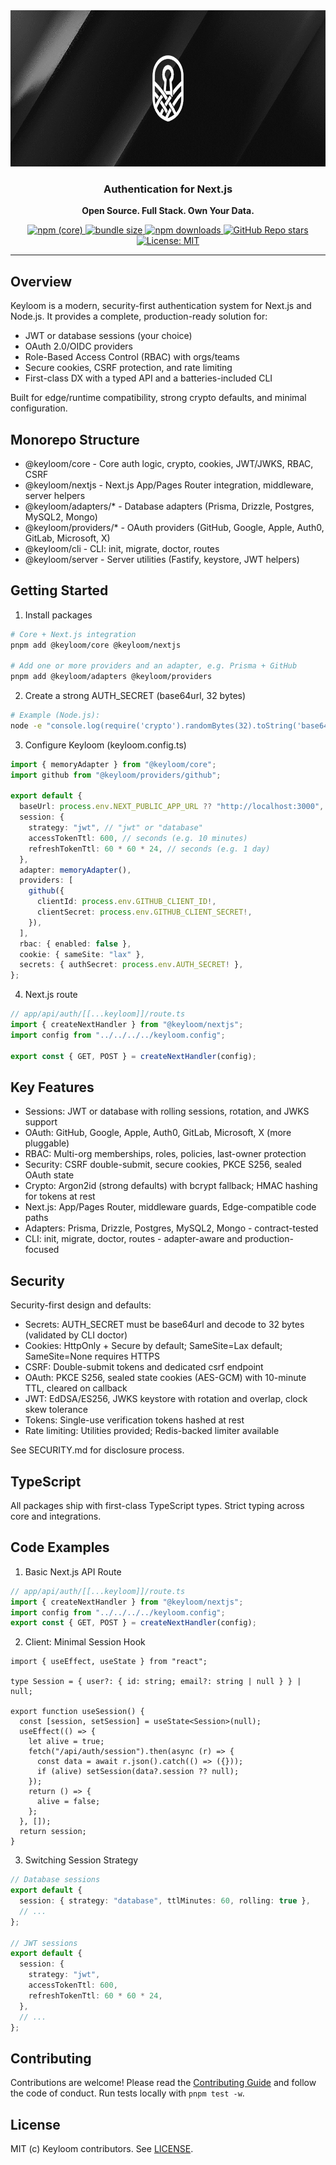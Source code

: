 <div align="center">
  <img src="keyloom_banner.png" alt="Keyloom" width="850" height="250" />
  <h3>Authentication for Next.js</h3>
  <p><strong>Open Source. Full Stack. Own Your Data.</strong></p>

  <p>
    <a href="https://www.npmjs.com/package/@keyloom/core">
      <img alt="npm (core)" src="https://img.shields.io/npm/v/%40keyloom%2Fcore?label=%40keyloom%2Fcore" />
    </a>
    <a href="https://bundlephobia.com/package/@keyloom/core">
      <img alt="bundle size" src="https://img.shields.io/bundlephobia/minzip/%40keyloom%2Fcore" />
    </a>
    <a href="https://www.npmjs.com/package/@keyloom/core">
      <img alt="npm downloads" src="https://img.shields.io/npm/dm/%40keyloom%2Fcore" />
    </a>
    <a href="https://github.com/m-de-graaff/keyloom">
      <img alt="GitHub Repo stars" src="https://img.shields.io/github/stars/m-de-graaff/keyloom?style=social" />
    </a>
    <a href="LICENSE"><img alt="License: MIT" src="https://img.shields.io/badge/License-MIT-yellow.svg" /></a>
  </p>
</div>

---

## Overview

Keyloom is a modern, security-first authentication system for Next.js and Node.js. It provides a complete, production-ready solution for:

- JWT or database sessions (your choice)
- OAuth 2.0/OIDC providers
- Role-Based Access Control (RBAC) with orgs/teams
- Secure cookies, CSRF protection, and rate limiting
- First-class DX with a typed API and a batteries-included CLI

Built for edge/runtime compatibility, strong crypto defaults, and minimal configuration.

## Monorepo Structure

- @keyloom/core - Core auth logic, crypto, cookies, JWT/JWKS, RBAC, CSRF
- @keyloom/nextjs - Next.js App/Pages Router integration, middleware, server helpers
- @keyloom/adapters/\* - Database adapters (Prisma, Drizzle, Postgres, MySQL2, Mongo)
- @keyloom/providers/\* - OAuth providers (GitHub, Google, Apple, Auth0, GitLab, Microsoft, X)
- @keyloom/cli - CLI: init, migrate, doctor, routes
- @keyloom/server - Server utilities (Fastify, keystore, JWT helpers)

## Getting Started

1. Install packages

```bash
# Core + Next.js integration
pnpm add @keyloom/core @keyloom/nextjs

# Add one or more providers and an adapter, e.g. Prisma + GitHub
pnpm add @keyloom/adapters @keyloom/providers
```

2. Create a strong AUTH_SECRET (base64url, 32 bytes)

```bash
# Example (Node.js):
node -e "console.log(require('crypto').randomBytes(32).toString('base64url'))"
```

3. Configure Keyloom (keyloom.config.ts)

```ts
import { memoryAdapter } from "@keyloom/core";
import github from "@keyloom/providers/github";

export default {
  baseUrl: process.env.NEXT_PUBLIC_APP_URL ?? "http://localhost:3000",
  session: {
    strategy: "jwt", // "jwt" or "database"
    accessTokenTtl: 600, // seconds (e.g. 10 minutes)
    refreshTokenTtl: 60 * 60 * 24, // seconds (e.g. 1 day)
  },
  adapter: memoryAdapter(),
  providers: [
    github({
      clientId: process.env.GITHUB_CLIENT_ID!,
      clientSecret: process.env.GITHUB_CLIENT_SECRET!,
    }),
  ],
  rbac: { enabled: false },
  cookie: { sameSite: "lax" },
  secrets: { authSecret: process.env.AUTH_SECRET! },
};
```

4. Next.js route

```ts
// app/api/auth/[[...keyloom]]/route.ts
import { createNextHandler } from "@keyloom/nextjs";
import config from "../../../../keyloom.config";

export const { GET, POST } = createNextHandler(config);
```

## Key Features

- Sessions: JWT or database with rolling sessions, rotation, and JWKS support
- OAuth: GitHub, Google, Apple, Auth0, GitLab, Microsoft, X (more pluggable)
- RBAC: Multi-org memberships, roles, policies, last-owner protection
- Security: CSRF double-submit, secure cookies, PKCE S256, sealed OAuth state
- Crypto: Argon2id (strong defaults) with bcrypt fallback; HMAC hashing for tokens at rest
- Next.js: App/Pages Router, middleware guards, Edge-compatible code paths
- Adapters: Prisma, Drizzle, Postgres, MySQL2, Mongo - contract-tested
- CLI: init, migrate, doctor, routes - adapter-aware and production-focused

## Security

Security-first design and defaults:

- Secrets: AUTH_SECRET must be base64url and decode to 32 bytes (validated by CLI doctor)
- Cookies: HttpOnly + Secure by default; SameSite=Lax default; SameSite=None requires HTTPS
- CSRF: Double-submit tokens and dedicated csrf endpoint
- OAuth: PKCE S256, sealed state cookies (AES-GCM) with 10-minute TTL, cleared on callback
- JWT: EdDSA/ES256, JWKS keystore with rotation and overlap, clock skew tolerance
- Tokens: Single-use verification tokens hashed at rest
- Rate limiting: Utilities provided; Redis-backed limiter available

See SECURITY.md for disclosure process.

## TypeScript

All packages ship with first-class TypeScript types. Strict typing across core and integrations.

## Code Examples

1. Basic Next.js API Route

```ts
// app/api/auth/[[...keyloom]]/route.ts
import { createNextHandler } from "@keyloom/nextjs";
import config from "../../../../keyloom.config";
export const { GET, POST } = createNextHandler(config);
```

2. Client: Minimal Session Hook

```tsx
import { useEffect, useState } from "react";

type Session = { user?: { id: string; email?: string | null } } | null;

export function useSession() {
  const [session, setSession] = useState<Session>(null);
  useEffect(() => {
    let alive = true;
    fetch("/api/auth/session").then(async (r) => {
      const data = await r.json().catch(() => ({}));
      if (alive) setSession(data?.session ?? null);
    });
    return () => {
      alive = false;
    };
  }, []);
  return session;
}
```

3. Switching Session Strategy

```ts
// Database sessions
export default {
  session: { strategy: "database", ttlMinutes: 60, rolling: true },
  // ...
};

// JWT sessions
export default {
  session: {
    strategy: "jwt",
    accessTokenTtl: 600,
    refreshTokenTtl: 60 * 60 * 24,
  },
  // ...
};
```

## Contributing

Contributions are welcome! Please read the [Contributing Guide](CONTRIBUTING.md) and follow the code of conduct. Run tests locally with `pnpm test -w`.

## License

MIT (c) Keyloom contributors. See [LICENSE](LICENSE).
